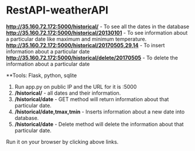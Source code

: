 # RestAPI-weatherAPI

**http://35.160.72.172:5000/historical/** - To see all the dates in the database    
**http://35.160.72.172:5000/historical/20130101** - To see information about a particular date like maximum and minimum temperature.    
**http://35.160.72.172:5000/historical/20170505,29,14** - To insert information about a particular date    
**http://35.160.72.172:5000/historical/delete/20170505**  -  To delete the information about a particular date    

**Tools: Flask, python, sqlite 

1. Run app.py on public IP and the URL for it is <ip-address>:5000  
2. **/historical/** - all dates and their information. 
3. **/historical/date** - GET method will return information about that particular date. 
4. **/historical/date,tmax,tmin** - Inserts information about a new date into database.
5. **/historical/date** - Delete method will delete the information about that particular date.  

Run it on your browser by clicking above links.

